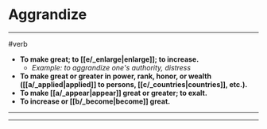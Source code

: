 # Aggrandize
---
#verb
- **To make great; to [[e/_enlarge|enlarge]]; to increase.**
	- _Example: to aggrandize one's authority, distress_
- **To make great or greater in power, rank, honor, or wealth ([[a/_applied|applied]] to persons, [[c/_countries|countries]], etc.).**
- **To make [[a/_appear|appear]] great or greater; to exalt.**
- **To increase or [[b/_become|become]] great.**
---
---
